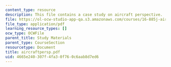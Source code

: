 ```yaml
---
content_type: resource
description: This file contains a case study on aircraft perspective.
file: https://ol-ocw-studio-app-qa.s3.amazonaws.com/courses/16-885j-aircraft-systems-engineering-fall-2004/4665e240307f4fa30f760c6aab8d7ed6_aircraftpersp.pdf
file_type: application/pdf
learning_resource_types: []
ocw_type: OCWFile
parent_title: Study Materials
parent_type: CourseSection
resourcetype: Document
title: aircraftpersp.pdf
uid: 4665e240-307f-4fa3-0f76-0c6aab8d7ed6
---
```

